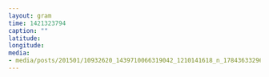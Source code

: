 ```yaml
---
layout: gram
time: 1421323794
caption: ""
latitude: 
longitude: 
media:
- media/posts/201501/10932620_1439710066319042_1210141618_n_17843633296000351.jpg
---
```


